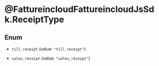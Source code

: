 # @FattureincloudFattureincloudJsSdk.ReceiptType

## Enum


* `till_receipt` (value: `"till_receipt"`)

* `sales_receipt` (value: `"sales_receipt"`)


